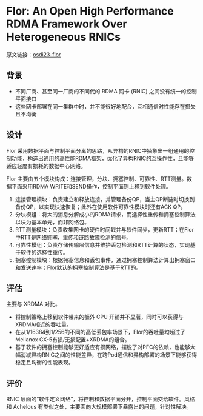 # Flor: An Open High Performance RDMA Framework Over Heterogeneous RNICs

原文链接：[osdi23-flor](https://www.usenix.org/conference/osdi23/presentation/li-qiang)

## 背景

- 不同厂商、甚至同一厂商的不同代的 RDMA 网卡 (RNIC) 之间没有统一的控制平面接口
- 这些网卡部署在同一集群中时，并不能很好地配合，互相通信时性能存在损失且不均衡

## 设计

Flor 采用数据平面与控制平面分离的思路，从异构的RNIC中抽象出一组通用的控制功能，构造出通用的高性能RDMA框架，优化了异构RNIC的互操作性，且能够适应轻度有损耗的数据中心网络。

Flor 主要由五个模块构成：连接管理，分块、拥塞控制、可靠性、RTT测量。数据平面采用RDMA WRITE和SEND操作，控制平面则上移到软件处理。

1. 连接管理模块：负责建立和释放连接，并管理备份QP，当主QP断链时切换到备份QP，以实现快速恢复；此外在使用软件可靠性模块时还有ACK QP。
2. 分块模组：将大的消息分解成小的RDMA请求，而选择性重传和拥塞控制算法以块为基本单元，而非网络包。
3. RTT测量模块：负责收集网卡的硬件时间戳并与软件同步，更新RTT；在Flor中RTT是网络拥塞、重传和链路故障检测的信号。
4. 可靠性模组：负责存储传输层信息并维护丢包检测和RTT计算的状态，实现基于软件的选择性重传。
5. 拥塞控制模块：根据拥塞信息和丢包事件，通过拥塞控制算法计算出拥塞窗口和发送速率；Flor默认的拥塞控制算法是基于RTT的。

## 评估

主要与 XRDMA 对比。

- 将控制策略上移到软件带来的额外 CPU 开销并不显著，同时可以获得与XRDMA相近的吞吐量。
- 在从1/16384到1/256的不同的高低丢包率场景下，Flor的吞吐量均超过了Mellanox CX-5有损/无损配置+XRDMA的组合。
- 基于软件的拥塞控制能够更好适应有损网络，摆脱了对PFC的依赖，也能够大幅消减异构RNIC之间的性能差异，在跨Pod通信和异构部署的场景下能够获得稳定且均衡的性能表现。

## 评价

RNIC 层面的“软件定义网络”，将控制和数据平面分开，控制平面交给软件。风格和 Achelous 有类似之处，主要面向大规模部署下暴露出的问题，针对性解决。
